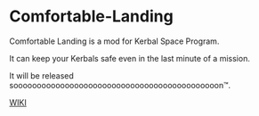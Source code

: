# Comfortable-Landing
Comfortable Landing is a mod for Kerbal Space Program.

It can keep your Kerbals safe even in the last minute of a mission.

It will be released soooooooooooooooooooooooooooooooooooooooooooon™.

[WIKI](https://github.com/Icecovery/Comfortable-Landing/wiki)
